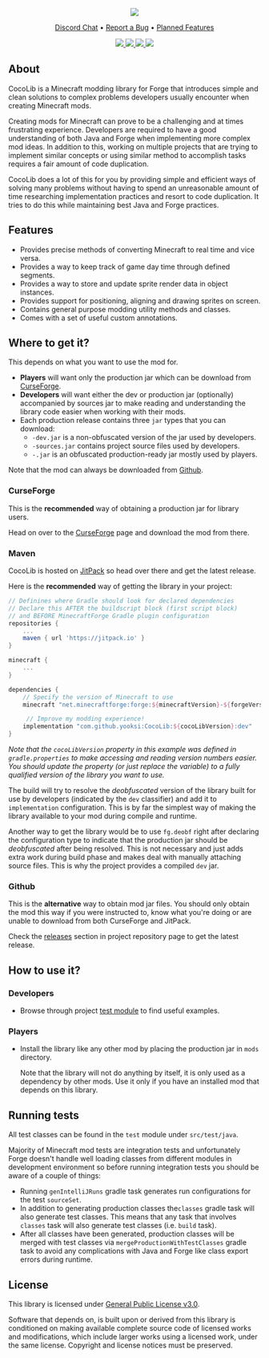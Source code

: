 <p align="center">
    <img src="./assets/banner_light.png">
</p>
<p align="center">
    <a href="https://discord.gg/cerPQyS">Discord Chat</a> •
    <a href="https://github.com/yoco-labs/cocolib/issues/new">Report a Bug</a> •
    <a href="https://github.com/yoco-labs/cocolib/issues?q=is:issue%20label:feature%20is:open">Planned Features</a>
</p>
<p align="center">
    <a href="https://jitpack.io/#yooksi/cocolib">
        <img src="https://jitpack.io/v/yooksi/cocolib.svg">
    </a>
    <a href="https://curse.nikky.moe/api/url/384336">
		<img src="https://curse.nikky.moe/api/img/384336?logo">
	</a>
    <a href="https://www.gnu.org/licenses/">
        <img src="https://img.shields.io/github/license/yooksi/cocolib">
    </a>
    <a href="https://discord.gg/cerPQyS">
        <img src="https://img.shields.io/discord/710517912485494794?color=7289DA&label=chat&logo=discord">
    </a>
</p>

## About

CocoLib is a Minecraft modding library for Forge that introduces simple and clean solutions to complex problems developers usually encounter when creating Minecraft mods.

Creating mods for Minecraft can prove to be a challenging and at times frustrating experience. Developers are required to have a good understanding of both Java and Forge when implementing more complex mod ideas. In addition to this, working on multiple projects that are trying to implement similar concepts or using similar method to accomplish tasks requires a fair amount of code duplication.

CocoLib does a lot of this for you by providing simple and efficient ways of solving many problems without having to spend an unreasonable amount of time researching implementation practices and resort to code duplication. It tries to do this while maintaining best Java and Forge practices.

## Features

- Provides precise methods of converting Minecraft to real time and vice versa.
- Provides a way to keep track of game day time through defined segments.
- Provides a way to store and update sprite render data in object instances.
- Provides support for positioning, aligning and drawing sprites on screen.
- Contains general purpose modding utility methods and classes.
- Comes with a set of useful custom annotations.

## Where to get it?

This depends on what you want to use the mod for.

- **Players** will want only the production jar which can be download from [CurseForge](#curseforge). 
- **Developers** will want either the dev or production jar (optionally) accompanied by sources jar to make reading and understanding the library code easier when working with their mods.
- Each production release contains three `jar` types that you can download:
  - `-dev.jar` is a non-obfuscated version of the jar used by developers.
  - `-sources.jar` contains project source files used by developers.
  - `-.jar` is an obfuscated production-ready jar mostly used by players.

Note that the mod can always be downloaded from [Github](#github).

### CurseForge

This is the **recommended** way of obtaining a production jar for library users.

Head on over to the [CurseForge](https://www.curseforge.com/minecraft/mc-mods/cocolib/files) page and download the mod from there.

### Maven

CocoLib is hosted on [JitPack](https://jitpack.io/#yooksi/CocoLib) so head over there and get the latest release.

Here is the **recommended** way of getting the library in your project:

```groovy
// Definines where Gradle should look for declared dependencies
// Declare this AFTER the buildscript block (first script block)
// and BEFORE MinecraftForge Gradle plugin configuration
repositories {
    ...
    maven { url 'https://jitpack.io' }
}

minecraft {
    ...
}

dependencies {
    // Specify the version of Minecraft to use
    minecraft "net.minecraftforge:forge:${minecraftVersion}-${forgeVersion}"

     // Improve my modding experience!
    implementation "com.github.yooksi:CocoLib:${cocoLibVersion}:dev"
}
```

*Note that the `cocoLibVersion` property in this example was defined in `gradle.properties` to make accessing and reading version numbers easier. You should update the property (or just replace the variable) to a fully qualified version of the library you want to use.*

The build will try to resolve the *deobfuscated* version of the library built for use by developers (indicated by the `dev` classifier) and add it to `implementation` configuration. This is by far the simplest way of making the library available to your mod during compile and runtime.

Another way to get the library would be to use `fg.deobf` right after declaring the configuration type to indicate that the production jar should be *deobfuscated* after being resolved. This is not necessary and just adds extra work during build phase and makes deal with manually attaching source files. This is why the project provides a compiled `dev` jar.

### Github

This is the **alternative** way to obtain mod jar files. You should only obtain the mod this way if you were instructed to, know what you're doing or are unable to download from both CurseForge and JitPack.

Check the [releases](https://github.com/yooksi/CocoLib/releases) section in project repository page to get the latest release.

 ## How to use it?

### Developers

- Browse through project [test module](https://github.com/yooksi/CocoLib/tree/master/src/test/java/io/yooksi/cocolib) to find useful examples.

### Players

- Install the library like any other mod by placing the production jar in `mods` directory.

  Note that the library will not do anything by itself, it is only used as a dependency by other mods.
  Use it only if you have an installed mod that depends on this library.

## Running tests

All test classes can be found in the `test` module under `src/test/java`.


Majority of Minecraft mod tests are integration tests and unfortunately Forge doesn't handle well loading classes from different modules in development environment so before running integration tests you should be aware of a couple of things:

- Running `genIntelliJRuns` gradle task generates run configurations for the test `sourceSet`.
- In addition to generating production classes the`classes` gradle task will also generate test classes. This means that any task that involves `classes` task will also generate test classes (i.e. `build` task).
- After all classes have been generated, production classes will be merged with test classes via `mergeProductionWithTestClasses` gradle task to avoid any complications with Java and Forge like class export errors during runtime.

## License

This library is licensed under [General Public License v3.0](https://www.gnu.org/licenses).

Software that depends on, is built upon or derived from this library is conditioned on making available complete source code of licensed works and modifications, which include larger works using a licensed  work, under the same license. Copyright and license notices must be preserved.